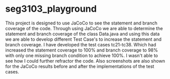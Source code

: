 # seg3103_playground
This project is designed to use JaCoCo to see the statement and branch coverage of the code. Through using JaCoCo we are able to determine the statement and branch coverage of the class Data.java and using this data we are able to develop different Test Case's to increase the statement and branch coverage. I have developed the test cases tc21-tc38. Which had increased the statement coverage to 100% and branch coverage to 98% with only one missing branch condition to achieve 100%. I wasn't able to see how I could further refractor the code. Also screenshots are also shown for the JaCoCo results before and after the implementations of the test cases. 
